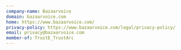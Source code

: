 ```yaml
---
company-name: Bazaarvoice
domain: bazaarvoice.com
home: https://www.bazaarvoice.com/
privacy-policy: https://www.bazaarvoice.com/legal/privacy-policy/
email: privacy@bazaarvoice.com
member-of: TrustE_TrustArc
---
```




